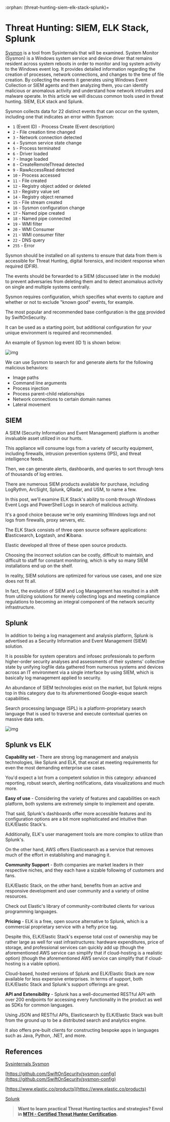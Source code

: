 :orphan:
(threat-hunting-siem-elk-stack-splunk)=
# Threat Hunting: SIEM, ELK Stack, Splunk


[Sysmon](https://docs.microsoft.com/en-us/sysinternals/downloads/sysmon) is a tool from Sysinternals that will be examined. System Monitor (Sysmon) is a Windows system service and device driver that remains resident across system reboots in order to monitor and log system activity to the Windows event log. It provides detailed information regarding the creation of processes, network connections, and changes to the time of file creation. By collecting the events it generates using Windows Event Collection or SIEM agents and then analyzing them, you can identify malicious or anomalous activity and understand how network intruders and malware operate. In this article we will discuss common tools used in threat hunting. SIEM, ELK stack and Splunk.

Sysmon collects data for 22 distinct events that can occur on the system, including one that indicates an error within Sysmon:

 - `1` (Event ID) - Process Create (Event description)
 - `2` - File creation time changed
 - `3` - Network connection detected
 - `4` - Sysmon service state change
 - `5` - Process terminated
 - `6` - Driver loaded
 - `7` - Image loaded
 - `8` - CreateRemoteThread detected
 - `9` - RawAccessRead detected
 - `10` - Process accessed
 - `11` - File created
 - `12` - Registry object added or deleted
 - `13` - Registry value set
 - `14` - Registry object renamed
 - `15` - File stream created
 - `16` - Sysmon configuration change
 - `17` - Named pipe created
 - `18` - Named pipe connected
 - `19` - WMI filter
 - `20` - WMI Consumer
 - `21` - WMI consumer filter
 - `22` - DNS query
 - `255` - Error

Sysmon should be installed on all systems to ensure that data from them is accessible for Threat Hunting, digital forensics, and incident response when required (DFIR).

The events should be forwarded to a SIEM (discussed later in the module) to prevent adversaries from deleting them and to detect anomalous activity on single and multiple systems centrally. 

Sysmon requires configuration, which specifies what events to capture and whether or not to exclude "known good" events, for example.

The most popular and recommended base configuration is the [one](https://github.com/SwiftOnSecurity/sysmon-config) provided by SwiftOnSecurity.

It can be used as a starting point, but additional configuration for your unique environment is required and recommended. 

An example of Sysmon log event (ID 1) is shown below:

![img](images/2022-06-28_00-01.png)

We can use Sysmon to search for and generate alerts for the following malicious behaviors: 

- Image paths
- Command line arguments
- Process injection
- Process parent-child relationships
- Network connections to certain domain names
- Lateral movement

## SIEM

A SIEM (Security Information and Event Management) platform is another invaluable asset utilized in our hunts.

This appliance will consume logs from a variety of security equipment, including firewalls, intrusion prevention systems (IPS), and threat intelligence feeds.

Then, we can generate alerts, dashboards, and queries to sort through tens of thousands of log entries. 

There are numerous SIEM products available for purchase, including LogRythm, ArcSight, Splunk, QRadar, and USM, to name a few. 

In this post, we'll examine ELK Stack's ability to comb through Windows Event Logs and PowerShell Logs in search of malicious activity.

It's a good choice because we're only examining Windows logs and not logs from firewalls, proxy servers, etc. 

The ELK Stack consists of three open source software applications: **E**lasticsearch, **L**ogstash, and **K**ibana.

Elastic developed all three of these open source products. 

Choosing the incorrect solution can be costly, difficult to maintain, and difficult to staff for constant monitoring, which is why so many SIEM installations end up on the shelf.

In reality, SIEM solutions are optimized for various use cases, and one size does not fit all.

In fact, the evolution of SIEM and Log Management has resulted in a shift from utilizing solutions for merely collecting logs and meeting compliance regulations to becoming an integral component of the network security infrastructure. 

## Splunk

In addition to being a log management and analysis platform, Splunk is advertised as a Security Information and Event Management (SIEM) solution.

It is possible for system operators and infosec professionals to perform higher-order security analyses and assessments of their systems' collective state by unifying logfile data gathered from numerous systems and devices across an IT environment via a single interface by using SIEM, which is basically log management applied to security.

An abundance of SIEM technologies exist on the market, but Splunk reigns top in this category due to its aforementioned Google-esque search capabilities.

Search processing language (SPL) is a platform-proprietary search language that is used to traverse and execute contextual queries on massive data sets. 

![img](images/1.png)

## Splunk vs ELK

**Capability set** - There are strong log management and analysis technologies, like Splunk and ELK, that excel at meeting requirements for even the most demanding enterprise use cases.

You'd expect a lot from a competent solution in this category: advanced reporting, robust search, alerting notifications, data visualizations and much more. 

**Easy of use** - Considering the variety of features and capabilities on each platform, both systems are extremely simple to implement and operate.

That said, Splunk's dashboards offer more accessible features and its configuration options are a bit more sophisticated and intuitive than ELK/Elastic Stack's.

Additionally, ELK's user management tools are more complex to utilize than Splunk's.

On the other hand, AWS offers Elasticsearch as a service that removes much of the effort in establishing and managing it. 

**Community Support** - Both companies are market leaders in their respective niches, and they each have a sizable following of customers and fans.

ELK/Elastic Stack, on the other hand, benefits from an active and responsive development and user community and a variety of online resources.

Check out Elastic's library of community-contributed clients for various programming languages. 

**Pricing** - ELK is a free, open source alternative to Splunk, which is a commercial proprietary service with a hefty price tag.

Despite this, ELK/Elastic Stack's expense total cost of ownership may be rather large as well for vast infrastructures: hardware expenditures, price of storage, and professional services can quickly add up (though the aforementioned AWS service can simplify that if cloud-hosting is a realistic option) (though the aforementioned AWS service can simplify that if cloud-hosting is a viable option).

Cloud-based, hosted versions of Splunk and ELK/Elastic Stack are now available for less expensive enterprises. In terms of support, both ELK/Elastic Stack and Splunk's support offerings are great. 

**API and Extensibility** - Splunk has a well-documented RESTful API with over 200 endpoints for accessing every functionality in the product as well as SDKs for common languages.

Using JSON and RESTful APIs, Elasticsearch by ELK/Elastic Stack was built from the ground up to be a distributed search and analytics engine.

It also offers pre-built clients for constructing bespoke apps in languages such as Java, Python, .NET, and more. 

## References

[Sysinternals Sysmon](https://docs.microsoft.com/en-us/sysinternals/downloads/sysmon)   

[https://github.com/SwiftOnSecurity/sysmon-config](https://github.com/SwiftOnSecurity/sysmon-config)    

[https://www.elastic.co/products](https://www.elastic.co/products)    

[Splunk](https://www.splunk.com/)    

> **Want to learn practical Threat Hunting tactics and strategies? Enrol in [MTH - Certified Threat Hunter Certification](https://www.mosse-institute.com/certifications/mth-certified-threat-hunter.html).**